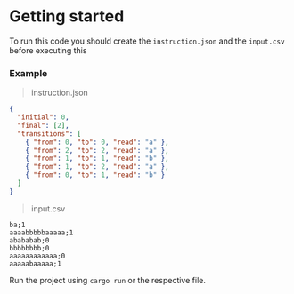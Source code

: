 # Getting started
To run this code you should create the `instruction.json` and the `input.csv` before executing this

### Example
> instruction.json
```json
{
  "initial": 0,
  "final": [2],
  "transitions": [
    { "from": 0, "to": 0, "read": "a" },
    { "from": 2, "to": 2, "read": "a" },
    { "from": 1, "to": 1, "read": "b" },
    { "from": 1, "to": 2, "read": "a" },
    { "from": 0, "to": 1, "read": "b" }
  ]
}
````
> input.csv
```csv
ba;1
aaaabbbbbaaaaa;1
abababab;0
bbbbbbbb;0
aaaaaaaaaaaa;0
aaaaabaaaaa;1
```

Run the project using `cargo run` or the respective file.